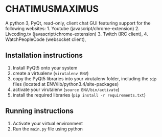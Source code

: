 # CHATIMUSMAXIMUS
A python 3, PyQt, read-only, client chat GUI featuring support for the following websites:
	1. Youtube          (javascript/chrome-extension) 
	2. Livcoding.tv     (javascript/chrome-extension)
	3. Twitch           (IRC client), 
	4. WatchPeopleCode  (websocket client), 

## Installation instructions
1. Install PyQt5 onto your system
2. create a virtualenv (`virutalenv ENV`)
3. copy the PyQt5 libraries into your virutalenv folder, including the `sip` files (located at ENV/lib/python3.4/site-packages)
4. activate your virutalenv (`source ENV/bin/activate`)
5. install the required libraries (`pip install -r requirements.txt`)

## Running instructions
1. Activate your virtual environment
2. Run the `main.py` file using python

